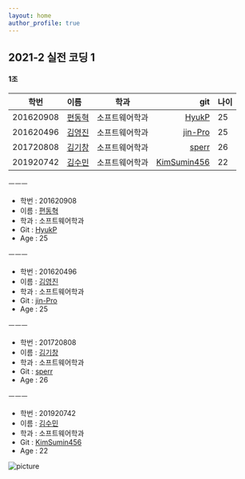 ```yaml
---
layout: home
author_profile: true
---
```



## 2021-2 실전 코딩 1
####  1조

|학번|이름|학과|git|나이|
|---|:---|:---:|---:|---|
|201620908|[편동혁](./hello2)|소프트웨어학과|[HyukP](https://github.com/HyukP)|25|
|201620496|[김영진](./hello)|소프트웨어학과|[jin-Pro](https://github.com/jin-Pro)|25|
|201720808|[김기창](./hello3)|소프트웨어학과|[sperr](https://github.com/sperr)|26|
|201920742|[김수민](./hello4)|소프트웨어학과|[KimSumin456](https://github.com/KimSumin456)|22|

ㅡㅡㅡ

+ 학번 : 201620908
+ 이름 : [편동혁](./hello2)
+ 학과 : 소프트웨어학과
+ Git  : [HyukP](https://github.com/HyukP)
+ Age  : 25

ㅡㅡㅡ

+ 학번 : 201620496
+ 이름 : [김영진](./hello)
+ 학과 : 소프트웨어학과
+ Git  : [jin-Pro](https://github.com/jin-Pro)
+ Age  : 25

ㅡㅡㅡ

+ 학번 : 201720808
+ 이름 : [김기창](./hello3)
+ 학과 : 소프트웨어학과
+ Git  : [sperr](https://github.com/sperr)
+ Age  : 26 

ㅡㅡㅡ

+ 학번 : 201920742
+ 이름 : [김수민](./hello4)
+ 학과 : 소프트웨어학과
+ Git  : [KimSumin456](https://github.com/KimSumin456)
+ Age  : 22


![picture](https://cdn.pixabay.com/photo/2020/10/14/19/49/santorini-5655299_960_720.jpg)
